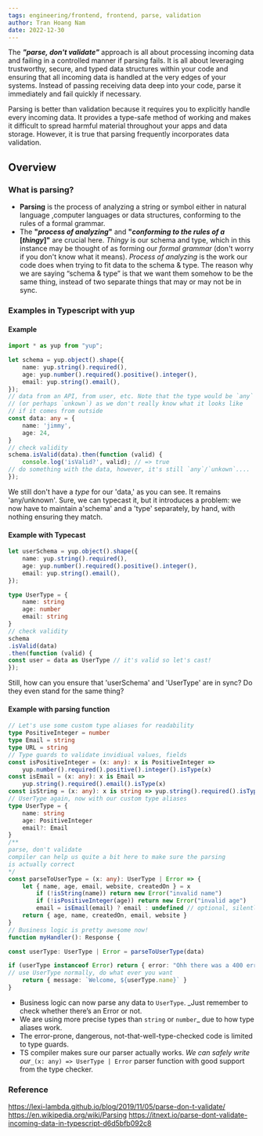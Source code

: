 ```yaml
---
tags: engineering/frontend, frontend, parse, validation
author: Tran Hoang Nam
date: 2022-12-30
---
```

The _**"parse, don't validate"**_ approach is all about processing incoming data and failing in a controlled manner if parsing fails. It is all about leveraging trustworthy, secure, and typed data structures within your code and ensuring that all incoming data is handled at the very edges of your systems. Instead of passing receiving data deep into your code, parse it immediately and fail quickly if necessary.

Parsing is better than validation because it requires you to explicitly handle every incoming data. It provides a type-safe method of working and makes it difficult to spread harmful material throughout your apps and data storage. However, it is true that parsing frequently incorporates data validation.


## Overview

### What is parsing?
- **Parsing** is the process of analyzing a string or symbol either in natural language ,computer languages or data structures, conforming to the rules of a formal grammar.
- The **"_process of analyzing_"** and **"_conforming to the rules of a_ [_thingy_]"** are crucial here. _Thingy_ is our schema and type, which in this instance may be thought of as forming our _formal grammar_ (don't worry if you don't know what it means). _Process of analyzing_ is the work our code does when trying to fit data to the schema & type. The reason why we are saying “schema & type” is that we want them somehow to be the same thing, instead of two separate things that may or may not be in sync.

### Examples in Typescript with yup

#### Example
```ts
import * as yup from "yup";

let schema = yup.object().shape({
	name: yup.string().required(),
	age: yup.number().required().positive().integer(),
	email: yup.string().email(),
});
// data from an API, from user, etc. Note that the type would be `any`
// (or perhaps `unkown`) as we don't really know what it looks like
// if it comes from outside
const data: any = {
	name: 'jimmy',
	age: 24,
}
// check validity
schema.isValid(data).then(function (valid) {
    console.log('isValid?', valid); // => true
// do something with the data, however, it's still `any`/`unkown`....
});
```
We still don't have a _type_ for our 'data,' as you can see. It remains 'any/unknown'. Sure, we can typecast it, but it introduces a problem: we now have to maintain a'schema' and a 'type' separately, by hand, with nothing ensuring they match.

#### Example with Typecast
```ts
let userSchema = yup.object().shape({
	name: yup.string().required(),
	age: yup.number().required().positive().integer(),
	email: yup.string().email(),
});

type UserType = {
	name: string
	age: number
	email: string
}
// check validity
schema
.isValid(data)
.then(function (valid) {
const user = data as UserType // it's valid so let's cast!
});
``` 
Still, how can you ensure that 'userSchema' and 'UserType' are in sync? Do they even stand for the same thing?

#### Example with parsing function
```ts
// Let's use some custom type aliases for readability
type PositiveInteger = number
type Email = string
type URL = string
// Type guards to validate invidiual values, fields
const isPositiveInteger = (x: any): x is PositiveInteger =>
	yup.number().required().positive().integer().isType(x)
const isEmail = (x: any): x is Email =>
	yup.string().required().email().isType(x)
const isString = (x: any): x is string => yup.string().required().isType(x)
// UserType again, now with our custom type aliases
type UserType = {
	name: string
	age: PositiveInteger
	email?: Email
}
/**
parse, don't validate
compiler can help us quite a bit here to make sure the parsing
is actually correct
*/
const parseToUserType = (x: any): UserType | Error => {
    let { name, age, email, website, createdOn } = x
        if (!isString(name)) return new Error("invalid name")
        if (!isPositiveInteger(age)) return new Error("invalid age")
        email = isEmail(email) ? email : undefined // optional, silently drop invalid values
    return { age, name, createdOn, email, website }
}
// Business logic is pretty awesome now!
function myHandler(): Response {

const userType: UserType | Error = parseToUserType(data)

if (userType instanceof Error) return { error: "Ohh there was a 400 error" }
// use UserType normally, do what ever you want
	return { message: `Welcome, ${userType.name}` }
}
```
-   Business logic can now parse any data to `UserType`. _Just remember to check whether there’s an Error or not.
-   We are using more precise types than `string`  or `number`_ due to how type aliases work.
-   The error-prone, dangerous, not-that-well-type-checked code is limited to type guards.
-   TS compiler makes sure our parser actually works. _We can safely write our_`_(x: any) => UserType | Error` parser function with good support from the type checker.

###  Reference
https://lexi-lambda.github.io/blog/2019/11/05/parse-don-t-validate/
https://en.wikipedia.org/wiki/Parsing
https://itnext.io/parse-dont-validate-incoming-data-in-typescript-d6d5bfb092c8